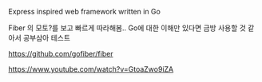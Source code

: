 Express inspired web framework written in Go

Fiber 의 모토?를 보고 빠르게 따라해봄..
Go에 대한 이해만 있다면 금방 사용할 것 같아서 공부삼아 테스트



https://github.com/gofiber/fiber

https://www.youtube.com/watch?v=GtoaZwo9iZA
